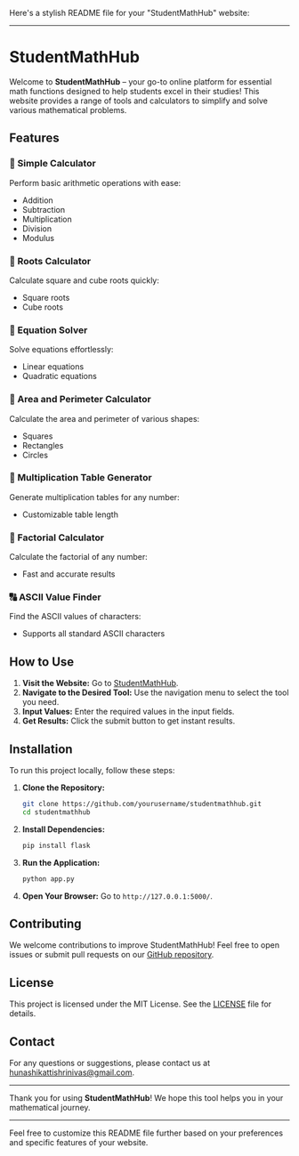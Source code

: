 Here's a stylish README file for your "StudentMathHub" website:

---

# StudentMathHub

Welcome to **StudentMathHub** – your go-to online platform for essential math functions designed to help students excel in their studies! This website provides a range of tools and calculators to simplify and solve various mathematical problems.

## Features

### 🧮 Simple Calculator
Perform basic arithmetic operations with ease:
- Addition
- Subtraction
- Multiplication
- Division
- Modulus

### 🌿 Roots Calculator
Calculate square and cube roots quickly:
- Square roots
- Cube roots

### 🧩 Equation Solver
Solve equations effortlessly:
- Linear equations
- Quadratic equations

### 📏 Area and Perimeter Calculator
Calculate the area and perimeter of various shapes:
- Squares
- Rectangles
- Circles

### 🧠 Multiplication Table Generator
Generate multiplication tables for any number:
- Customizable table length

### 🔢 Factorial Calculator
Calculate the factorial of any number:
- Fast and accurate results

### 🔠 ASCII Value Finder
Find the ASCII values of characters:
- Supports all standard ASCII characters

## How to Use

1. **Visit the Website:** Go to [StudentMathHub](http://127.0.0.1:5000/).
2. **Navigate to the Desired Tool:** Use the navigation menu to select the tool you need.
3. **Input Values:** Enter the required values in the input fields.
4. **Get Results:** Click the submit button to get instant results.

## Installation

To run this project locally, follow these steps:

1. **Clone the Repository:**
    ```bash
    git clone https://github.com/yourusername/studentmathhub.git
    cd studentmathhub
    ```

2. **Install Dependencies:**
    ```bash
    pip install flask
    ```

3. **Run the Application:**
    ```bash
    python app.py
    ```

4. **Open Your Browser:** Go to `http://127.0.0.1:5000/`.

## Contributing

We welcome contributions to improve StudentMathHub! Feel free to open issues or submit pull requests on our [GitHub repository](https://github.com/yourusername/studentmathhub).

## License

This project is licensed under the MIT License. See the [LICENSE](LICENSE) file for details.

## Contact

For any questions or suggestions, please contact us at [hunashikattishrinivas@gmail.com](mailto:hunashikattishrinivas@gmail.com).

---

Thank you for using **StudentMathHub**! We hope this tool helps you in your mathematical journey.

---

Feel free to customize this README file further based on your preferences and specific features of your website.
